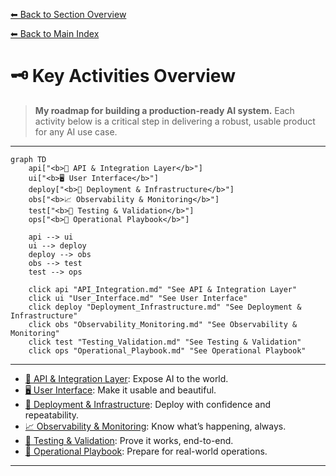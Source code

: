 [⬅ Back to Section Overview](README.md)

[⬅ Back to Main Index](../../INDEX.md)

# 🗝️ Key Activities Overview

> **My roadmap for building a production-ready AI system.**
> Each activity below is a critical step in delivering a robust, usable product for any AI use case.

---

```mermaid
graph TD
    api["<b>🔌 API & Integration Layer</b>"]
    ui["<b>🖥️ User Interface</b>"]
    deploy["<b>🚀 Deployment & Infrastructure</b>"]
    obs["<b>📈 Observability & Monitoring</b>"]
    test["<b>🧪 Testing & Validation</b>"]
    ops["<b>📒 Operational Playbook</b>"]

    api --> ui
    ui --> deploy
    deploy --> obs
    obs --> test
    test --> ops

    click api "API_Integration.md" "See API & Integration Layer"
    click ui "User_Interface.md" "See User Interface"
    click deploy "Deployment_Infrastructure.md" "See Deployment & Infrastructure"
    click obs "Observability_Monitoring.md" "See Observability & Monitoring"
    click test "Testing_Validation.md" "See Testing & Validation"
    click ops "Operational_Playbook.md" "See Operational Playbook"
```

---

- [🔌 API & Integration Layer](API_Integration.md): Expose AI to the world.
- [🖥️ User Interface](User_Interface.md): Make it usable and beautiful.
- [🚀 Deployment & Infrastructure](Deployment_Infrastructure.md): Deploy with confidence and repeatability.
- [📈 Observability & Monitoring](Observability_Monitoring.md): Know what’s happening, always.
- [🧪 Testing & Validation](Testing_Validation.md): Prove it works, end-to-end.
- [📒 Operational Playbook](Operational_Playbook.md): Prepare for real-world operations.

---
